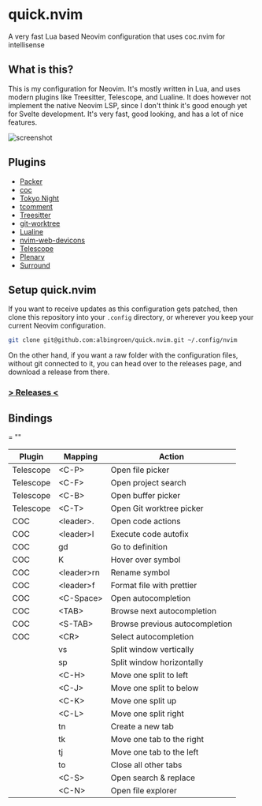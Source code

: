 # quick.nvim

A very fast Lua based Neovim configuration that uses coc.nvim for intellisense

## What is this?

This is my configuration for Neovim. It's mostly written in Lua, and uses
modern plugins like Treesitter, Telescope, and Lualine. It does however not
implement the native Neovim LSP, since I don't think it's good enough yet for
Svelte development. It's very fast, good looking, and has a lot of nice
features.

![screenshot](https://user-images.githubusercontent.com/19674362/139430752-07861315-9610-47c8-8ffc-a48dcab44a95.png)

## Plugins

- [Packer](https://github.com/wbthomason/packer.nvim)
- [coc](https://github.com/neoclide/coc.nvim)
- [Tokyo Night](https://github.com/folke/tokyonight.nvim)
- [tcomment](https://github.com/tomtom/tcomment_vim)
- [Treesitter](https://github.com/nvim-treesitter/nvim-treesitter)
- [git-worktree](https://github.com/ThePrimeagen/git-worktree.nvim)
- [Lualine](https://github.com/nvim-lualine/lualine.nvim)
- [nvim-web-devicons](https://github.com/kyazdani42/nvim-web-devicons)
- [Telescope](https://github.com/nvim-telescope/telescope.nvim)
- [Plenary](https://github.com/nvim-lua/plenary.nvim)
- [Surround](https://github.com/blackCauldron7/surround.nvim)

## Setup quick.nvim

If you want to receive updates as this configuration gets patched, then clone
this repository into your `.config` directory, or wherever you keep your
current Neovim configuration.

```sh
git clone git@github.com:albingroen/quick.nvim.git ~/.config/nvim
```

On the other hand, if you want a raw folder with the configuration files,
without git connected to it, you can head over to the releases page, and
download a release from there.

### [\> Releases \<](https://github.com/albingroen/quick.nvim/releases)

## Bindings

**<leader>** = "<Space/>"

| Plugin    | Mapping       | Action                         |
| --------- | ------------- | ------------------------------ |
| Telescope | \<C-P\>       | Open file picker               |
| Telescope | \<C-F\>       | Open project search            |
| Telescope | \<C-B\>       | Open buffer picker             |
| Telescope | \<C-T\>       | Open Git worktree picker       |
| COC       | \<leader\>.   | Open code actions              |
| COC       | \<leader\>l   | Execute code autofix           |
| COC       | gd            | Go to definition               |
| COC       | K             | Hover over symbol              |
| COC       | \<leader\>rn | Rename symbol                  |
| COC       | \<leader\>f   | Format file with prettier      |
| COC       | \<C-Space\>   | Open autocompletion            |
| COC       | \<TAB\>       | Browse next autocompletion     |
| COC       | \<S-TAB\>     | Browse previous autocompletion |
| COC       | \<CR\>        | Select autocompletion          |
|           | vs            | Split window vertically        |
|           | sp            | Split window horizontally      |
|           | \<C-H\>       | Move one split to left         |
|           | \<C-J\>       | Move one split to below        |
|           | \<C-K\>       | Move one split up              |
|           | \<C-L\>       | Move one split right           |
|           | tn            | Create a new tab               |
|           | tk            | Move one tab to the right      |
|           | tj            | Move one tab to the left       |
|           | to            | Close all other tabs           |
|           | \<C-S\>       | Open search & replace          |
|           | \<C-N\>       | Open file explorer             |
